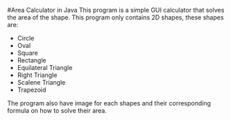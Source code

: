 #Area Calculator in Java
This program is a simple GUI calculator that solves the area of the shape. This program only contains 2D shapes, these shapes are:
* Circle
* Oval
* Square
* Rectangle
* Equilateral Triangle
* Right Triangle
* Scalene Triangle
* Trapezoid

The program also have image for each shapes and their corresponding formula on how to solve their area.

